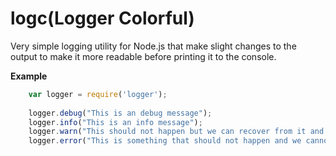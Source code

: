 # logc(Logger Colorful)
Very simple logging utility for Node.js that make slight changes to the output to make it more readable before printing it to the console.

**Example**

```js
    var logger = require('logger');
 
    logger.debug("This is an debug message");
    logger.info("This is an info message");
    logger.warn("This should not happen but we can recover from it and continue");
    logger.error("This is something that should not happen and we cannot continue");
```